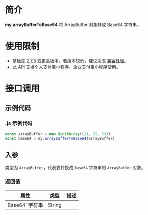 
# 简介
**my.arrayBufferToBase64** 将 ArrayBuffer 对象转成 Base64 字符串。

# 使用限制

- 基础库 [2.7.3](https://opendocs.alipay.com/mini/framework/lib-upgrade-v2) 或更高版本。若版本较低，建议采取 [兼容处理](https://opendocs.alipay.com/mini/framework/compatibility)。
- 此 API 支持个人支付宝小程序、企业支付宝小程序使用。

# 接口调用

## 示例代码

### .js 示例代码
```javascript
const arrayBuffer = new Uint8Array([11, 22, 33])
const base64 = my.arrayBufferToBase64(arrayBuffer)
```

## 入参
类型为 `ArrayBuffer`，代表要转换成 `Base64` 字符串的 `ArrayBuffer` 对象。

### 返回值
| **属性** | **类型** | **描述** |
| --- | --- | --- |
| Base64` 字符串 | String |  |
